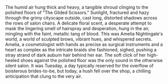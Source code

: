The humid air hung thick and heavy, a tangible shroud clinging to the polished floors of "The Gilded Scissors."  Sunlight, fractured and hazy through the grimy cityscape outside, cast long, distorted shadows across the rows of salon chairs.  A delicate floral scent, a desperate attempt to mask the lingering smell of hairspray and desperation, hung in the air, mingling with the faint, metallic tang of blood.  This was Amelia Nightingale's world, a world of sculpted brows, vibrant hues, and whispered secrets.  Amelia, a cosmetologist with hands as precise as surgical instruments and a heart as complex as the intricate braids she fashioned, sighed, pushing a stray strand of dark auburn hair behind her ear.  The soft click of her high-heeled shoes against the polished floor was the only sound in the otherwise silent salon.  It was Tuesday, a day typically reserved for the overflow of boisterous brides-to-be, but today, a hush fell over the shop, a chilling anticipation that clung to the very air.
